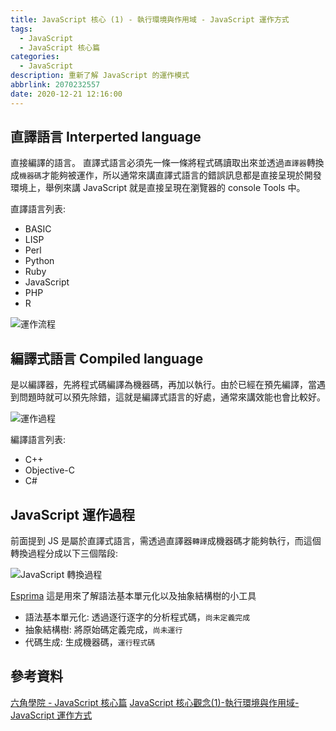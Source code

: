 ```yaml
---
title: JavaScript 核心 (1) - 執行環境與作用域 - JavaScript 運作方式
tags:
  - JavaScript
  - JavaScript 核心篇
categories:
  - JavaScript
description: 重新了解 JavaScript 的運作模式
abbrlink: 2070232557
date: 2020-12-21 12:16:00
---
```

## 直譯語言 Interperted language

直接編譯的語言。
直譯式語言必須先一條一條將程式碼讀取出來並透過`直譯器`轉換成`機器碼`才能夠被運作，所以通常來講直譯式語言的錯誤訊息都是直接呈現於開發環境上，舉例來講 JavaScript 就是直接呈現在瀏覽器的 console Tools 中。

直譯語言列表:

* BASIC
* LISP
* Perl
* Python
* Ruby
* JavaScript
* PHP
* R

![運作流程](https://firebasestorage.googleapis.com/v0/b/cloud-f2e-blog.appspot.com/o/JavaScript%20%E6%A0%B8%E5%BF%83%20(1)%20-%20%E5%9F%B7%E8%A1%8C%E7%92%B0%E5%A2%83%E8%88%87%E4%BD%9C%E7%94%A8%E5%9F%9F%20-%20JavaScript%20%E9%81%8B%E4%BD%9C%E6%96%B9%E5%BC%8F%2F%E7%9B%B4%E8%AD%AF%E8%AA%9E%E8%A8%80%E9%81%8B%E4%BD%9C.jpg?alt=media&token=29b8f72f-42f4-458a-9c97-031c4752818d)

## 編譯式語言 Compiled language

是以編譯器，先將程式碼編譯為機器碼，再加以執行。由於已經在預先編譯，當遇到問題時就可以預先除錯，這就是編譯式語言的好處，通常來講效能也會比較好。

![運作過程](https://firebasestorage.googleapis.com/v0/b/cloud-f2e-blog.appspot.com/o/JavaScript%20%E6%A0%B8%E5%BF%83%20(1)%20-%20%E5%9F%B7%E8%A1%8C%E7%92%B0%E5%A2%83%E8%88%87%E4%BD%9C%E7%94%A8%E5%9F%9F%20-%20JavaScript%20%E9%81%8B%E4%BD%9C%E6%96%B9%E5%BC%8F%2F%E7%B7%A8%E8%AD%AF%E8%AA%9E%E8%A8%80%E9%81%8B%E4%BD%9C.jpg?alt=media&token=7b51be80-95e5-4558-93fb-02ea6eba55a5)

編譯語言列表:

* C++
* Objective-C
* C#

## JavaScript 運作過程

前面提到 JS 是屬於直譯式語言，需透過直譯器`轉譯`成機器碼才能夠執行，而這個轉換過程分成以下三個階段:

![JavaScript 轉換過程](https://firebasestorage.googleapis.com/v0/b/cloud-f2e-blog.appspot.com/o/JavaScript%20%E6%A0%B8%E5%BF%83%20(1)%20-%20%E5%9F%B7%E8%A1%8C%E7%92%B0%E5%A2%83%E8%88%87%E4%BD%9C%E7%94%A8%E5%9F%9F%20-%20JavaScript%20%E9%81%8B%E4%BD%9C%E6%96%B9%E5%BC%8F%2FJS%20%E8%BD%89%E8%AD%AF%E9%81%8E%E7%A8%8B.jpg?alt=media&token=b7c9e0cf-cabe-4d8c-9eb5-2c483f208edd)

[Esprima](https://esprima.org/demo/parse.html) 這是用來了解語法基本單元化以及抽象結構樹的小工具

* 語法基本單元化: 透過逐行逐字的分析程式碼，`尚未定義完成`
* 抽象結構樹: 將原始碼定義完成，`尚未運行`
* 代碼生成: 生成機器碼，`運行程式碼`

## 參考資料

[六角學院 - JavaScript 核心篇](https://www.hexschool.com/courses/js-core.html)
[JavaScript 核心觀念(1)-執行環境與作用域-JavaScript 運作方式](https://hsiangfeng.github.io/javascript/20200307/1405700237/)
